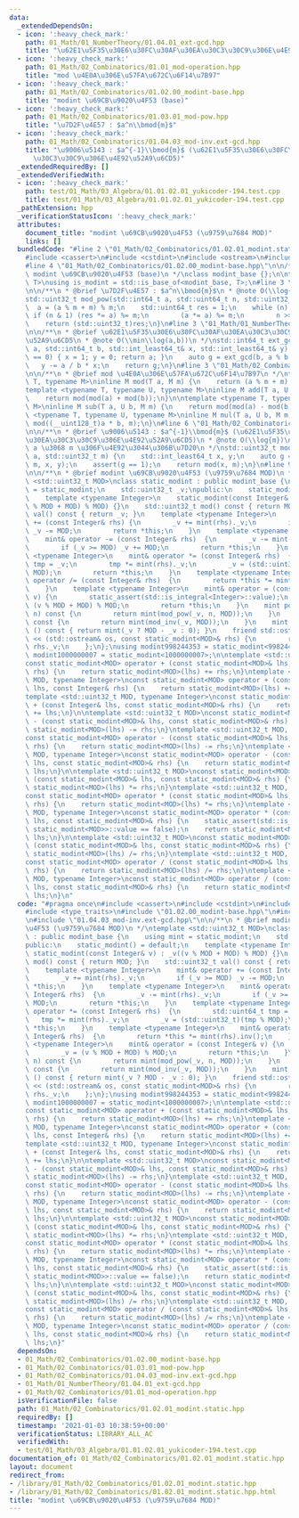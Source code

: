 ```yaml
---
data:
  _extendedDependsOn:
  - icon: ':heavy_check_mark:'
    path: 01_Math/01_NumberTheory/01.04.01_ext-gcd.hpp
    title: "\u62E1\u5F35\u30E6\u30FC\u30AF\u30EA\u30C3\u30C9\u306E\u4E92\u52A9\u6CD5"
  - icon: ':heavy_check_mark:'
    path: 01_Math/02_Combinatorics/01.01_mod-operation.hpp
    title: "mod \u4E0A\u306E\u57FA\u672C\u6F14\u7B97"
  - icon: ':heavy_check_mark:'
    path: 01_Math/02_Combinatorics/01.02.00_modint-base.hpp
    title: "modint \u69CB\u9020\u4F53 (base)"
  - icon: ':heavy_check_mark:'
    path: 01_Math/02_Combinatorics/01.03.01_mod-pow.hpp
    title: "\u7D2F\u4E57 : $a^n\\bmod{m}$"
  - icon: ':heavy_check_mark:'
    path: 01_Math/02_Combinatorics/01.04.03_mod-inv.ext-gcd.hpp
    title: "\u9006\u5143 : $a^{-1}\\bmod{m}$ (\u62E1\u5F35\u30E6\u30FC\u30AF\u30EA\
      \u30C3\u30C9\u306E\u4E92\u52A9\u6CD5)"
  _extendedRequiredBy: []
  _extendedVerifiedWith:
  - icon: ':heavy_check_mark:'
    path: test/01_Math/03_Algebra/01.01.02.01_yukicoder-194.test.cpp
    title: test/01_Math/03_Algebra/01.01.02.01_yukicoder-194.test.cpp
  _pathExtension: hpp
  _verificationStatusIcon: ':heavy_check_mark:'
  attributes:
    document_title: "modint \u69CB\u9020\u4F53 (\u9759\u7684 MOD)"
    links: []
  bundledCode: "#line 2 \"01_Math/02_Combinatorics/01.02.01_modint.static.hpp\"\n\
    #include <cassert>\n#include <cstdint>\n#include <ostream>\n#include <type_traits>\n\
    #line 4 \"01_Math/02_Combinatorics/01.02.00_modint-base.hpp\"\n\n/**\n * @brief\
    \ modint \u69CB\u9020\u4F53 (base)\n */\nclass modint_base {};\n\ntemplate <class\
    \ T>\nusing is_modint = std::is_base_of<modint_base, T>;\n#line 3 \"01_Math/02_Combinatorics/01.03.01_mod-pow.hpp\"\
    \n\n/**\n * @brief \u7D2F\u4E57 : $a^n\\bmod{m}$\n * @note O(\\log{n})\n */\n\
    std::uint32_t mod_pow(std::int64_t a, std::uint64_t n, std::uint32_t m) {\n  \
    \  a = (a % m + m) % m;\n    std::uint64_t res = 1;\n    while (n) {\n       \
    \ if (n & 1) (res *= a) %= m;\n        (a *= a) %= m;\n        n >>= 1;\n    }\n\
    \    return (std::uint32_t)res;\n}\n#line 3 \"01_Math/01_NumberTheory/01.04.01_ext-gcd.hpp\"\
    \n\n/**\n * @brief \u62E1\u5F35\u30E6\u30FC\u30AF\u30EA\u30C3\u30C9\u306E\u4E92\
    \u52A9\u6CD5\n * @note O(\\min\\log(a,b))\n */\nstd::int64_t ext_gcd(std::int64_t\
    \ a, std::int64_t b, std::int_least64_t& x, std::int_least64_t& y) {\n    if (b\
    \ == 0) { x = 1; y = 0; return a; }\n    auto g = ext_gcd(b, a % b, y, x);\n \
    \   y -= a / b * x;\n    return g;\n}\n#line 3 \"01_Math/02_Combinatorics/01.01_mod-operation.hpp\"\
    \n\n/**\n * @brief mod \u4E0A\u306E\u57FA\u672C\u6F14\u7B97\n */\ntemplate <typename\
    \ T, typename M>\ninline M mod(T a, M m) {\n    return (a % m + m) % m;\n}\n\n\
    template <typename T, typename U, typename M>\ninline M add(T a, U b, M m) {\n\
    \    return mod(mod(a) + mod(b));\n}\n\ntemplate <typename T, typename U, typename\
    \ M>\ninline M sub(T a, U b, M m) {\n    return mod(mod(a) - mod(b));\n}\n\ntemplate\
    \ <typename T, typename U, typename M>\ninline M mul(T a, U b, M m) {\n    return\
    \ mod((__uint128_t)a * b, m);\n}\n#line 6 \"01_Math/02_Combinatorics/01.04.03_mod-inv.ext-gcd.hpp\"\
    \n\n/**\n * @brief \u9006\u5143 : $a^{-1}\\bmod{m}$ (\u62E1\u5F35\u30E6\u30FC\u30AF\
    \u30EA\u30C3\u30C9\u306E\u4E92\u52A9\u6CD5)\n * @note O(\\log{m})\n * @warning\
    \ a \u3068 m \u306F\u4E92\u3044\u306B\u7D20\n */\nstd::uint32_t mod_inv(std::int64_t\
    \ a, std::uint32_t m) {\n    std::int_least64_t x, y;\n    auto g = ext_gcd(a,\
    \ m, x, y);\n    assert(g == 1);\n    return mod(x, m);\n}\n#line 9 \"01_Math/02_Combinatorics/01.02.01_modint.static.hpp\"\
    \n\n/**\n * @brief modint \u69CB\u9020\u4F53 (\u9759\u7684 MOD)\n */\ntemplate\
    \ <std::uint32_t MOD>\nclass static_modint : public modint_base {\n    using mint\
    \ = static_modint;\n    std::uint32_t _v;\npublic:\n    static_modint() = default;\n\
    \    template <typename Integer>\n    static_modint(const Integer& v) : _v((v\
    \ % MOD + MOD) % MOD) {}\n    std::uint32_t mod() const { return MOD; }\n    std::uint32_t\
    \ val() const { return _v; }\n    template <typename Integer>\n    mint& operator\
    \ += (const Integer& rhs) {\n        _v += mint(rhs)._v;\n        if (_v >= MOD)\
    \ _v -= MOD;\n        return *this;\n    }\n    template <typename Integer>\n\
    \    mint& operator -= (const Integer& rhs)  {\n        _v -= mint(rhs)._v;\n\
    \        if (_v >= MOD) _v += MOD;\n        return *this;\n    }\n    template\
    \ <typename Integer>\n    mint& operator *= (const Integer& rhs)  {\n        std::uint64_t\
    \ tmp = _v;\n        tmp *= mint(rhs)._v;\n        _v = (std::uint32_t)(tmp %\
    \ MOD);\n        return *this;\n    }\n    template <typename Integer>\n    mint&\
    \ operator /= (const Integer& rhs)  {\n        return *this *= mint(rhs).inv();\n\
    \    }\n    template <typename Integer>\n    mint& operator = (const Integer&\
    \ v) {\n        static_assert(std::is_integral<Integer>::value);\n        _v =\
    \ (v % MOD + MOD) % MOD;\n        return *this;\n    }\n    mint pow(std::uint64_t\
    \ n) const {\n        return mint(mod_pow(_v, n, MOD));\n    }\n    mint inv()\
    \ const {\n        return mint(mod_inv(_v, MOD));\n    }\n    mint operator -\
    \ () const { return mint(_v ? MOD - _v : 0); }\n    friend std::ostream& operator\
    \ << (std::ostream& os, const static_modint<MOD>& rhs) {\n        return os <<\
    \ rhs._v;\n    };\n};\nusing modint998244353 = static_modint<998244353>;\nusing\
    \ modint1000000007 = static_modint<1000000007>;\n\ntemplate <std::uint32_t MOD>\n\
    const static_modint<MOD> operator + (const static_modint<MOD>& lhs, const static_modint<MOD>&\
    \ rhs) {\n    return static_modint<MOD>(lhs) += rhs;\n}\ntemplate <std::uint32_t\
    \ MOD, typename Integer>\nconst static_modint<MOD> operator + (const static_modint<MOD>&\
    \ lhs, const Integer& rhs) {\n    return static_modint<MOD>(lhs) += rhs;\n}\n\
    template <std::uint32_t MOD, typename Integer>\nconst static_modint<MOD> operator\
    \ + (const Integer& lhs, const static_modint<MOD>& rhs) {\n    return static_modint<MOD>(rhs)\
    \ += lhs;\n}\n\ntemplate <std::uint32_t MOD>\nconst static_modint<MOD> operator\
    \ - (const static_modint<MOD>& lhs, const static_modint<MOD>& rhs) {\n    return\
    \ static_modint<MOD>(lhs) -= rhs;\n}\ntemplate <std::uint32_t MOD, typename Integer>\n\
    const static_modint<MOD> operator - (const static_modint<MOD>& lhs, const Integer&\
    \ rhs) {\n    return static_modint<MOD>(lhs) -= rhs;\n}\ntemplate <std::uint32_t\
    \ MOD, typename Integer>\nconst static_modint<MOD> operator - (const Integer&\
    \ lhs, const static_modint<MOD>& rhs) {\n    return static_modint<MOD>(rhs) -=\
    \ lhs;\n}\n\ntemplate <std::uint32_t MOD>\nconst static_modint<MOD> operator *\
    \ (const static_modint<MOD>& lhs, const static_modint<MOD>& rhs) {\n    return\
    \ static_modint<MOD>(lhs) *= rhs;\n}\ntemplate <std::uint32_t MOD, typename Integer>\n\
    const static_modint<MOD> operator * (const static_modint<MOD>& lhs, const Integer&\
    \ rhs) {\n    return static_modint<MOD>(lhs) *= rhs;\n}\ntemplate <std::uint32_t\
    \ MOD, typename Integer>\nconst static_modint<MOD> operator * (const Integer&\
    \ lhs, const static_modint<MOD>& rhs) {\n    static_assert(std::is_same<Integer,\
    \ static_modint<MOD>>::value == false);\n    return static_modint<MOD>(rhs) *=\
    \ lhs;\n}\n\ntemplate <std::uint32_t MOD>\nconst static_modint<MOD> operator /\
    \ (const static_modint<MOD>& lhs, const static_modint<MOD>& rhs) {\n    return\
    \ static_modint<MOD>(lhs) /= rhs;\n}\ntemplate <std::uint32_t MOD, typename Integer>\n\
    const static_modint<MOD> operator / (const static_modint<MOD>& lhs, const Integer&\
    \ rhs) {\n    return static_modint<MOD>(lhs) /= rhs;\n}\ntemplate <std::uint32_t\
    \ MOD, typename Integer>\nconst static_modint<MOD> operator / (const Integer&\
    \ lhs, const static_modint<MOD>& rhs) {\n    return static_modint<MOD>(rhs) /=\
    \ lhs;\n}\n"
  code: "#pragma once\n#include <cassert>\n#include <cstdint>\n#include <ostream>\n\
    #include <type_traits>\n#include \"01.02.00_modint-base.hpp\"\n#include \"01.03.01_mod-pow.hpp\"\
    \n#include \"01.04.03_mod-inv.ext-gcd.hpp\"\n\n/**\n * @brief modint \u69CB\u9020\
    \u4F53 (\u9759\u7684 MOD)\n */\ntemplate <std::uint32_t MOD>\nclass static_modint\
    \ : public modint_base {\n    using mint = static_modint;\n    std::uint32_t _v;\n\
    public:\n    static_modint() = default;\n    template <typename Integer>\n   \
    \ static_modint(const Integer& v) : _v((v % MOD + MOD) % MOD) {}\n    std::uint32_t\
    \ mod() const { return MOD; }\n    std::uint32_t val() const { return _v; }\n\
    \    template <typename Integer>\n    mint& operator += (const Integer& rhs) {\n\
    \        _v += mint(rhs)._v;\n        if (_v >= MOD) _v -= MOD;\n        return\
    \ *this;\n    }\n    template <typename Integer>\n    mint& operator -= (const\
    \ Integer& rhs)  {\n        _v -= mint(rhs)._v;\n        if (_v >= MOD) _v +=\
    \ MOD;\n        return *this;\n    }\n    template <typename Integer>\n    mint&\
    \ operator *= (const Integer& rhs)  {\n        std::uint64_t tmp = _v;\n     \
    \   tmp *= mint(rhs)._v;\n        _v = (std::uint32_t)(tmp % MOD);\n        return\
    \ *this;\n    }\n    template <typename Integer>\n    mint& operator /= (const\
    \ Integer& rhs)  {\n        return *this *= mint(rhs).inv();\n    }\n    template\
    \ <typename Integer>\n    mint& operator = (const Integer& v) {\n        static_assert(std::is_integral<Integer>::value);\n\
    \        _v = (v % MOD + MOD) % MOD;\n        return *this;\n    }\n    mint pow(std::uint64_t\
    \ n) const {\n        return mint(mod_pow(_v, n, MOD));\n    }\n    mint inv()\
    \ const {\n        return mint(mod_inv(_v, MOD));\n    }\n    mint operator -\
    \ () const { return mint(_v ? MOD - _v : 0); }\n    friend std::ostream& operator\
    \ << (std::ostream& os, const static_modint<MOD>& rhs) {\n        return os <<\
    \ rhs._v;\n    };\n};\nusing modint998244353 = static_modint<998244353>;\nusing\
    \ modint1000000007 = static_modint<1000000007>;\n\ntemplate <std::uint32_t MOD>\n\
    const static_modint<MOD> operator + (const static_modint<MOD>& lhs, const static_modint<MOD>&\
    \ rhs) {\n    return static_modint<MOD>(lhs) += rhs;\n}\ntemplate <std::uint32_t\
    \ MOD, typename Integer>\nconst static_modint<MOD> operator + (const static_modint<MOD>&\
    \ lhs, const Integer& rhs) {\n    return static_modint<MOD>(lhs) += rhs;\n}\n\
    template <std::uint32_t MOD, typename Integer>\nconst static_modint<MOD> operator\
    \ + (const Integer& lhs, const static_modint<MOD>& rhs) {\n    return static_modint<MOD>(rhs)\
    \ += lhs;\n}\n\ntemplate <std::uint32_t MOD>\nconst static_modint<MOD> operator\
    \ - (const static_modint<MOD>& lhs, const static_modint<MOD>& rhs) {\n    return\
    \ static_modint<MOD>(lhs) -= rhs;\n}\ntemplate <std::uint32_t MOD, typename Integer>\n\
    const static_modint<MOD> operator - (const static_modint<MOD>& lhs, const Integer&\
    \ rhs) {\n    return static_modint<MOD>(lhs) -= rhs;\n}\ntemplate <std::uint32_t\
    \ MOD, typename Integer>\nconst static_modint<MOD> operator - (const Integer&\
    \ lhs, const static_modint<MOD>& rhs) {\n    return static_modint<MOD>(rhs) -=\
    \ lhs;\n}\n\ntemplate <std::uint32_t MOD>\nconst static_modint<MOD> operator *\
    \ (const static_modint<MOD>& lhs, const static_modint<MOD>& rhs) {\n    return\
    \ static_modint<MOD>(lhs) *= rhs;\n}\ntemplate <std::uint32_t MOD, typename Integer>\n\
    const static_modint<MOD> operator * (const static_modint<MOD>& lhs, const Integer&\
    \ rhs) {\n    return static_modint<MOD>(lhs) *= rhs;\n}\ntemplate <std::uint32_t\
    \ MOD, typename Integer>\nconst static_modint<MOD> operator * (const Integer&\
    \ lhs, const static_modint<MOD>& rhs) {\n    static_assert(std::is_same<Integer,\
    \ static_modint<MOD>>::value == false);\n    return static_modint<MOD>(rhs) *=\
    \ lhs;\n}\n\ntemplate <std::uint32_t MOD>\nconst static_modint<MOD> operator /\
    \ (const static_modint<MOD>& lhs, const static_modint<MOD>& rhs) {\n    return\
    \ static_modint<MOD>(lhs) /= rhs;\n}\ntemplate <std::uint32_t MOD, typename Integer>\n\
    const static_modint<MOD> operator / (const static_modint<MOD>& lhs, const Integer&\
    \ rhs) {\n    return static_modint<MOD>(lhs) /= rhs;\n}\ntemplate <std::uint32_t\
    \ MOD, typename Integer>\nconst static_modint<MOD> operator / (const Integer&\
    \ lhs, const static_modint<MOD>& rhs) {\n    return static_modint<MOD>(rhs) /=\
    \ lhs;\n}"
  dependsOn:
  - 01_Math/02_Combinatorics/01.02.00_modint-base.hpp
  - 01_Math/02_Combinatorics/01.03.01_mod-pow.hpp
  - 01_Math/02_Combinatorics/01.04.03_mod-inv.ext-gcd.hpp
  - 01_Math/01_NumberTheory/01.04.01_ext-gcd.hpp
  - 01_Math/02_Combinatorics/01.01_mod-operation.hpp
  isVerificationFile: false
  path: 01_Math/02_Combinatorics/01.02.01_modint.static.hpp
  requiredBy: []
  timestamp: '2021-01-03 10:38:59+00:00'
  verificationStatus: LIBRARY_ALL_AC
  verifiedWith:
  - test/01_Math/03_Algebra/01.01.02.01_yukicoder-194.test.cpp
documentation_of: 01_Math/02_Combinatorics/01.02.01_modint.static.hpp
layout: document
redirect_from:
- /library/01_Math/02_Combinatorics/01.02.01_modint.static.hpp
- /library/01_Math/02_Combinatorics/01.02.01_modint.static.hpp.html
title: "modint \u69CB\u9020\u4F53 (\u9759\u7684 MOD)"
---
```

